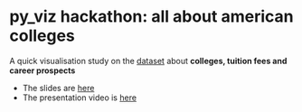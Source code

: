 # py_viz hackathon: all about american colleges

A quick visualisation study on the [dataset](https://github.com/rfordatascience/tidytuesday/tree/master/data/2020/2020-03-10) about **colleges, tuition fees and career prospects**

- The slides are [here](https://docs.google.com/presentation/d/18Rng3SPkZKQWso6zZ43pmPpv-k3t17ZX4p49L04td4k/edit?usp=sharing)
- The presentation video is [here](https://drive.google.com/file/d/1MTNCXTD0Q866ooYHcS0XgFrHqNfuDAOl/view?usp=sharing)
